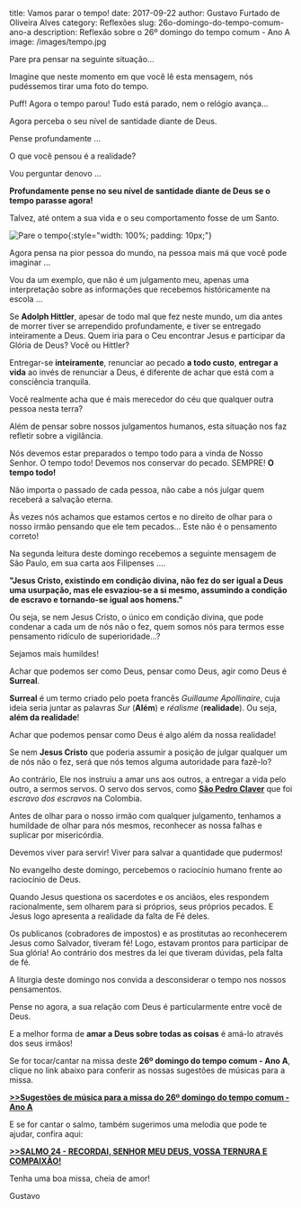 ﻿title: Vamos parar o tempo!
date: 2017-09-22
author: Gustavo Furtado de Oliveira Alves
category: Reflexões
slug: 26o-domingo-do-tempo-comum-ano-a
description: Reflexão sobre o 26º domingo do tempo comum - Ano A
image: /images/tempo.jpg

Pare pra pensar na seguinte situação...

Imagine que neste momento em que você lê esta mensagem, nós pudéssemos tirar uma foto do tempo.

Puff! Agora o tempo parou! Tudo está parado, nem o relógio avança...

Agora perceba o seu nível de santidade diante de Deus.

Pense profundamente ...

O que você pensou é a realidade?

Vou perguntar denovo ...

**Profundamente pense no seu nível de santidade diante de Deus se o tempo parasse agora!**

Talvez, até ontem a sua vida e o seu comportamento fosse de um Santo.

![Pare o tempo](/images/tempo.jpg){:style="width: 100%; padding: 10px;"}

Agora pensa na pior pessoa do mundo, na pessoa mais má que você pode imaginar ...

Vou da um exemplo, que não é um julgamento meu,
apenas uma interpretação sobre as informações que recebemos históricamente na escola ...

Se **Adolph Hittler**, apesar de todo mal que fez neste mundo, um dia antes de morrer
tiver se arrependido profundamente, e tiver se entregado inteiramente a Deus.
Quem iria para o Ceu encontrar Jesus e participar da Glória de Deus? Você ou Hittler?

Entregar-se **inteiramente**, renunciar ao pecado **a todo custo**, **entregar a vida** ao invés de renunciar a Deus,
é diferente de achar que está com a consciência tranquila.

Você realmente acha que é mais merecedor do céu que qualquer outra pessoa nesta terra? 

Além de pensar sobre nossos julgamentos humanos, esta situação nos faz refletir sobre a vigilância.

Nós devemos estar preparados o tempo todo para a vinda de Nosso Senhor.
O tempo todo! Devemos nos conservar do pecado. SEMPRE! **O tempo todo!**

Não importa o passado de cada pessoa, não cabe a nós julgar quem receberá a salvação eterna.

Às vezes nós achamos que estamos certos e no direito de olhar para o nosso irmão pensando que ele tem pecados...
Este não é o pensamento correto!

Na segunda leitura deste domingo recebemos a seguinte mensagem de São Paulo, em sua carta aos Filipenses ....

**"Jesus Cristo, existindo em condição divina, não fez do ser igual a Deus uma usurpação,
mas ele esvaziou-se a si mesmo, assumindo a condição de escravo 
e tornando-se igual aos homens."**

Ou seja, se nem Jesus Cristo, o único em condição divina, que pode condenar a cada um de nós não o fez,
quem somos nós para termos esse pensamento ridículo de superioridade...?

Sejamos mais humildes!

Achar que podemos ser como Deus, pensar como Deus, agir como Deus é **Surreal**.

**Surreal** é um termo criado pelo poeta francês _Guillaume Apollinaire_,
cuja ideia seria juntar as palavras *Sur* (**Além**) e *réalisme* (**realidade**).
Ou seja, **além da realidade**!

Achar que podemos pensar como Deus é algo além da nossa realidade!

Se nem **Jesus Cristo** que poderia assumir a posição de julgar qualquer um de nós não o fez,
será que nós temos alguma autoridade para fazê-lo?

Ao contrário, Ele nos instruiu a amar uns aos outros, a entregar a vida pelo outro, a sermos servos.
O servo dos servos, como [**São Pedro Claver**](https://padrepauloricardo.org/episodios/memoria-de-sao-pedro-claver)
que foi _escravo dos escravos_ na Colombia.

Antes de olhar para o nosso irmão com qualquer julgamento,
tenhamos a humildade de olhar para nós mesmos, reconhecer as nossa falhas e suplicar por misericórdia.

Devemos viver para servir! Viver para salvar a quantidade que pudermos!

No evangelho deste domingo, percebemos o raciocínio humano frente ao raciocínio de Deus.

Quando Jesus questiona os sacerdotes e os anciãos, eles respondem racionalmente, sem olharem para si próprios,
seus próprios pecados. E Jesus logo apresenta a realidade da falta de Fé deles.

Os publicanos (cobradores de impostos) e as prostitutas ao reconhecerem Jesus como Salvador, tiveram fé!
Logo, estavam prontos para participar de Sua glória!
Ao contrário dos mestres da lei que tiveram dúvidas, pela falta de fé.

A liturgia deste domingo nos convida a desconsiderar o tempo nos nossos pensamentos.

Pense no agora, a sua relação com Deus é particularmente entre você de Deus.

E a melhor forma de **amar a Deus sobre todas as coisas** é amá-lo através dos seus irmãos!




 












Se for tocar/cantar na missa deste **26º domingo do tempo comum - Ano A**,
clique no link abaixo para conferir as nossas sugestões de músicas para a missa.

[**>>Sugestões de música para a missa do 26º domingo do tempo comum - Ano A**](http://musicasparamissa.com.br/sugestoes-para/26o-domingo-do-tempo-comum-ano-a)

E se for cantar o salmo, também sugerimos uma melodia que pode te ajudar, confira aqui:

[**>>SALMO 24 - RECORDAI, SENHOR MEU DEUS, VOSSA TERNURA E COMPAIXÃO!**](http://musicasparamissa.com.br/musica/salmo-24-ano-a-2/)

Tenha uma boa missa, cheia de amor!

Gustavo